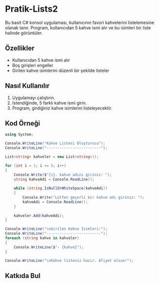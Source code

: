 # Pratik-Lists2


Bu basit C# konsol uygulaması, kullanıcının favori kahvelerini listelemesine olanak tanır. Program, kullanıcıdan 5 kahve ismi alır ve bu isimleri bir liste halinde görüntüler.

## Özellikler

- Kullanıcıdan 5 kahve ismi alır
- Boş girişleri engeller
- Girilen kahve isimlerini düzenli bir şekilde listeler

## Nasıl Kullanılır

1. Uygulamayı çalıştırın.
2. İstendiğinde, 5 farklı kahve ismi girin.
3. Program, girdiğiniz kahve isimlerini listeleyecektir.

## Kod Örneği

```csharp
using System;

Console.WriteLine("Kahve Listesi Oluşturucu");
Console.WriteLine("-------------------------");

List<string> kahveler = new List<string>();

for (int i = 1; i <= 5; i++)
{
    Console.Write($"{i}. kahve adını giriniz: ");
    string kahveAdi = Console.ReadLine();
    
    while (string.IsNullOrWhiteSpace(kahveAdi))
    {
        Console.Write("Lütfen geçerli bir kahve adı giriniz: ");
        kahveAdi = Console.ReadLine();
    }
    
    kahveler.Add(kahveAdi);
}

Console.WriteLine("\nGirilen Kahve İsimleri:");
Console.WriteLine("-------------------------");
foreach (string kahve in kahveler)
{
    Console.WriteLine($"- {kahve}");
}

Console.WriteLine("\nKahve listeniz hazır. Afiyet olsun!");
```


## Katkıda Bul
